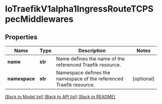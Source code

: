 # IoTraefikV1alpha1IngressRouteTCPSpecMiddlewares

## Properties
Name | Type | Description | Notes
------------ | ------------- | ------------- | -------------
**name** | **str** | Name defines the name of the referenced Traefik resource. | 
**namespace** | **str** | Namespace defines the namespace of the referenced Traefik resource. | [optional] 

[[Back to Model list]](../README.md#documentation-for-models) [[Back to API list]](../README.md#documentation-for-api-endpoints) [[Back to README]](../README.md)


